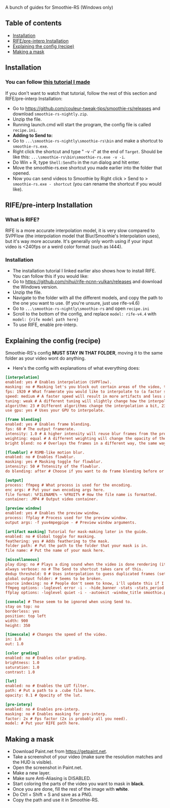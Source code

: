 A bunch of guides for Smoothie-RS (Windows only)
## Table of contents
- [Installation](https://github.com/gem-storm/smrs-guide/edit/main/README.md#installation)
- [RIFE/pre-interp Installation](https://github.com/gem-storm/smrs-guide/edit/main/README.md#rifepre-interp-installation)
- [Explaining the config (recipe)](https://github.com/gem-storm/smrs-guide/edit/main/README.md#explaining-the-config-recipe)
- [Making a mask](https://github.com/gem-storm/smrs-guide/edit/main/README.md#making-a-mask)
## Installation
### You can follow [this tutorial I made](https://youtu.be/RfPDgoMuSWg)
If you don't want to watch that tutorial, follow the rest of this section and RIFE/pre-interp Installation:
- Go to https://github.com/couleur-tweak-tips/smoothie-rs/releases and download `smoothie-rs-nightly.zip`.
- Unzip the file.
- Running launch.cmd will start the program, the config file is called `recipe.ini`.
- **Adding to Send to:**
- Go to `...\smoothie-rs-nightly\smoothie-rs\bin` and make a shortcut to `smoothie-rs.exe`.
- Right click the shortcut and type " -v -i" at the end of `Target`. Should be like this: `...\smoothie-rs\bin\smoothie-rs.exe -v -i`.
- Do Win + R, type `Shell:SendTo` in the run dialog and hit enter.
- Move the smoothie-rs.exe shortcut you made earlier into the folder that opened.
- Now you can send videos to Smoothie by Right click > Send to > `smoothie-rs.exe - shortcut` (you can rename the shortcut if you would like).
## RIFE/pre-interp Installation
### What is RIFE?
RIFE is a more accurate interpolation model, it is very slow compared to SVPFlow (the interpolation model that Blur/Smoothie's Interpolation uses), but it's way more accurate. It's generally only worth using if your input video is <240fps or a weird color format (such as I444).
### Installation
- The installation tutorial I linked earlier also shows how to install RIFE. You can follow this if you would like:
- Go to https://github.com/nihui/rife-ncnn-vulkan/releases and download the Windows version.
- Unzip the file.
- Navigate to the folder with all the different models, and copy the path to the one you want to use. (If you're unsure, just use rife-v4.6)
- Go to `...\smoothie-rs-nightly\smoothie-rs` and open `recipe.ini`
- Scroll to the bottom of the config, and replace `model: rife-v4.4` with `model: {rife model path here}`
- To use RIFE, enable pre-interp.
## Explaining the config (recipe)
Smoothie-RS's config **MUST STAY IN THAT FOLDER**, moving it to the same folder as your video wont do anything.
- Here's the config with explanations of what everything does:
```ini
[interpolation]
enabled: yes # Enables interpolation (SVPFlow).
masking: no # Masking let's you block out certain areas of the video, to avoid HUD artifacts. This toggles masking for interpolation only.
fps: 1920 # What framerate you would like to interpolate to (a factor such as 2x or 3x will also work).
speed: medium # A faster speed will result in more artifacts and less accurate interpolation, only worth changing if your input video is over 300fps.
tuning: weak # A different tuning will slightly change how the interpolation looks, weak is considered the best for Minecraft.
algorithm: 23 # Different algorithms change the interpolation a bit, 23 looks the smoothest, 13 has the least artifacts. Others are not recommended.
use gpu: yes # Uses your GPU to interpolate.

[frame blending]
enabled: yes # Enables frame blending.
fps: 60 # The output framerate.
intensity: 1.0 # A higher intensity will reuse blur frames from the previous frame, 1.0-1.5 is the sweet spot for 60fps output.
weighting: equal # A different weighting will change the opacity of the blur frames, such as ascending or gaussian.
bright blend: no # Overlays the frames in a different way, the same way as Premiere Pro's frame blending.

[flowblur] # RSMB-like motion blur.
enabled: no # Enables flowblur.
masking: yes # Masking toggle for flowblur.
intensity: 50 # Tntensity of the flowblur.
do blending: after # Choose if you want to do frame blending before or after flowblur is applied.

[output]
process: ffmpeg # What process is used for the encoding.
enc args: # Put your own encoding args here.
file format: %FILENAME% ~ %FRUIT% # How the file name is formatted.
container: .MP4 # Output video container.

[preview window]
enabled: yes # Enables the preview window.
process: ffplay # Process used for the preview window.
output args: -f yuv4mpegpipe - # Preview window arguments.

[artifact masking] Tutorial for mask-making later in the guide.
enabled: no # Global toggle for masking.
feathering: yes # Adds feathering to the mask.
folder path: # Put the path to the folder that your mask is in.
file name: # Put the name of your mask here.

[miscellaneous]
play ding: no # Plays a ding sound when the video is done rendering (it's either broken or im incorrect).
always verbose: no # The Send to shortcut takes care of this.
dedup threshold: 0 # Uses interpolation to guess duplicated frames (set to around 0.01 - 0.005).
global output folder: # Seems to be broken.
source indexing: no # People don't seem to know, i'll update this if I ever get an answer.
ffmpeg options: -loglevel error -i - -hide_banner -stats -stats_period 0.15 # Args for ffmpeg
ffplay options: -loglevel quiet -i - -autoexit -window_title smoothie.preview # Args for ffplay (preview window)

[console] # These seem to be ignored when using Send to.
stay on top: no
borderless: yes
position: top left
width: 900
height: 350

[timescale] # Changes the speed of the video.
in: 1.0
out: 1.0

[color grading]
enabled: no # Enables color grading.
brightness: 1.0
saturation: 1.0
contrast: 1.0

[lut]
enabled: no # Enables the LUT filter.
path: # Put a path to a .cube file here.
opacity: 0.1 # Opacity of the lut.

[pre-interp]
enabled: no # Enables pre-interp.
masking: no # Enables masking for pre-interp.
factor: 2x # Fps factor (2x is probably all you need).
model: # Put your RIFE path here.
```
## Making a mask
- Download Paint.net from https://getpaint.net.
- Take a screenshot of your video (make sure the resolution matches and the HUD is visible).
- Open the screenshot in Paint.net.
- Make a new layer.
- Make sure Anti-Aliasing is DISABLED.
- Start coloring the parts of the video you want to mask in **black**.
- Once you are done, fill the rest of the image with **white**.
- Do Ctrl + Shift + S and save as a PNG.
- Copy the path and use it in Smoothie-RS.
